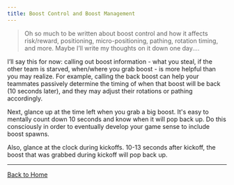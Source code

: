 ```yaml
---
title: Boost Control and Boost Management
---
```


> Oh so much to be written about boost control and how it affects risk/reward, positioning, micro-positioning, pathing, rotation timing, and more. Maybe I’ll write my thoughts on it down one day.... 

I’ll say this for now: calling out boost information - what you steal, if the other team is starved, when/where you grab boost - is more helpful than you may realize. For example, calling the back boost can help your teammates passively determine the timing of when that boost will be back (10 seconds later), and they may adjust their rotations or pathing accordingly.

Next, glance up at the time left when you grab a big boost. It's easy to mentally count down 10 seconds and know when it will pop back up. Do this consciously in order to eventually develop your game sense to include boost spawns.

Also, glance at the clock during kickoffs. 10-13 seconds after kickoff, the boost that was grabbed during kickoff will pop back up. 

---

[Back to Home](index.md) 

